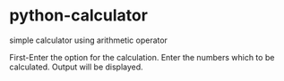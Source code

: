 # python-calculator
simple calculator using arithmetic operator

First-Enter the option for the calculation.
Enter the numbers which to be calculated.
Output will be displayed.
